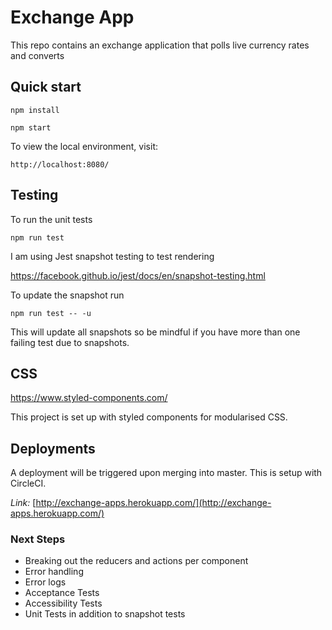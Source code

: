 # Exchange App

This repo contains an exchange application that polls live currency rates and converts

## Quick start

```
npm install
```
```
npm start
```

To view the local environment, visit: 
```
http://localhost:8080/
```

## Testing  

To run the unit tests
```
npm run test
```
I am using Jest snapshot testing to test rendering

https://facebook.github.io/jest/docs/en/snapshot-testing.html

To update the snapshot run
```
npm run test -- -u
```
This will update all snapshots so be mindful if you have more than one failing test due to snapshots.

## CSS
https://www.styled-components.com/

This project is set up with styled components for modularised CSS. 

## Deployments

A deployment will be triggered upon merging into master. This is setup with CircleCI.  

*Link:* [http://exchange-apps.herokuapp.com/](http://exchange-apps.herokuapp.com/)



### Next Steps
- Breaking out the reducers and actions per component
- Error handling
- Error logs
- Acceptance Tests
- Accessibility Tests
- Unit Tests in addition to snapshot tests
